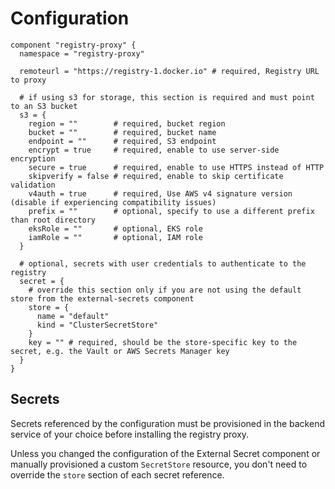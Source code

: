 # Configuration

```hcl
component "registry-proxy" {
  namespace = "registry-proxy"

  remoteurl = "https://registry-1.docker.io" # required, Registry URL to proxy

  # if using s3 for storage, this section is required and must point to an S3 bucket
  s3 = {
    region = ""        # required, bucket region
    bucket = ""        # required, bucket name
    endpoint = ""      # required, S3 endpoint
    encrypt = true     # required, enable to use server-side encryption
    secure = true      # required, enable to use HTTPS instead of HTTP
    skipverify = false # required, enable to skip certificate validation
    v4auth = true      # required, Use AWS v4 signature version (disable if experiencing compatibility issues)
    prefix = ""        # optional, specify to use a different prefix than root directory
    eksRole = ""       # optional, EKS role
    iamRole = ""       # optional, IAM role
  }

  # optional, secrets with user credentials to authenticate to the registry
  secret = {
    # override this section only if you are not using the default store from the external-secrets component
    store = {
      name = "default"
      kind = "ClusterSecretStore"
    }
    key = "" # required, should be the store-specific key to the secret, e.g. the Vault or AWS Secrets Manager key
  }
}
```

## Secrets

Secrets referenced by the configuration must be provisioned in the backend service of your choice before installing the registry proxy.

Unless you changed the configuration of the External Secret component or manually provisioned a custom `SecretStore` resource, you don't need to override the `store` section of each secret reference.
